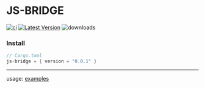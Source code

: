 # JS-BRIDGE &emsp;

[![ci](https://github.com/rust-china/js-bridge/workflows/Rust/badge.svg)](https://github.com/rust-china/js-bridge/actions)
[![Latest Version]][crates.io]
![downloads](https://img.shields.io/crates/d/js-bridge.svg?style=flat-square)

[Latest Version]: https://img.shields.io/crates/v/js-bridge.svg
[crates.io]: https://crates.io/crates/js-bridge

### Install

```rust
// Cargo.toml
js-bridge = { version = "0.0.1" }
```

---

usage: [examples](https://github.com/wuyuedefeng/js-bridge/tree/main/examples)
